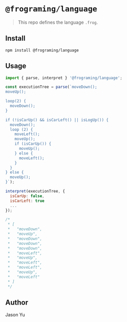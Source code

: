 # `@frograming/language`

> This repo defines the language `.frog`.

## Install

```
npm install @frograming/language
```

## Usage

```js
import { parse, interpret } '@frograming/language';

const executionTree = parse(`moveDown();
moveUp();

loop(2) {
  moveDown();
}

if (!isCarUp() && isCarLeft() || isLogUp()) {
  moveDown();
  loop (2) {
    moveLeft();
    moveUp();
    if (isCarUp()) {
      moveUp();
    } else {
      moveLeft();
    }
  }
} else {
  moveUp();
}`);

interpret(executionTree, {
  isCarUp: false,
  isCarLeft: true
  ...
});

/*
 * [
 *   "moveDown",
 *   "moveUp",
 *   "moveDown",
 *   "moveDown",
 *   "moveDown",
 *   "moveLeft",
 *   "moveUp",
 *   "moveLeft",
 *   "moveLeft",
 *   "moveUp",
 *   "moveLeft"
 * ]
 */
```

## Author
Jason Yu
